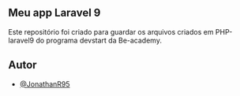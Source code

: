 ## Meu app Laravel 9

Este repositório foi criado para guardar os arquivos criados em PHP-laravel9 do programa devstart da Be-academy.

## Autor

- [@JonathanR95](https://github.com/JonathanR95) 